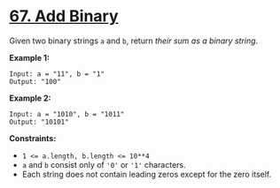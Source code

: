 # [67. Add Binary](https://leetcode.com/problems/add-binary/)

Given two binary strings `a` and `b`, return _their sum as a binary string_.

**Example 1:**

    Input: a = "11", b = "1"
    Output: "100"

**Example 2:**

    Input: a = "1010", b = "1011"
    Output: "10101"

**Constraints:**

- `1 <= a.length, b.length <= 10**4`
- `a` and `b` consist only of `'0'` or `'1'` characters.
- Each string does not contain leading zeros except for the zero itself.
